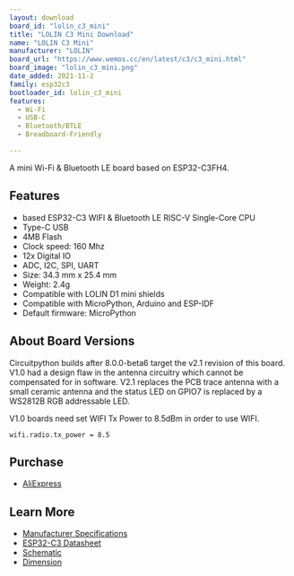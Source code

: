 ```yaml
---
layout: download
board_id: "lolin_c3_mini"
title: "LOLIN C3 Mini Download"
name: "LOLIN C3 Mini"
manufacturer: "LOLIN"
board_url: "https://www.wemos.cc/en/latest/c3/c3_mini.html"
board_image: "lolin_c3_mini.png"
date_added: 2021-11-2
family: esp32c3
bootloader_id: lolin_c3_mini
features:
  - Wi-Fi
  - USB-C
  - Bluetooth/BTLE
  - Breadboard-Friendly

---
```


A mini Wi-Fi & Bluetooth LE board based on ESP32-C3FH4.

## Features

- based ESP32-C3 WIFI & Bluetooth LE RISC-V Single-Core CPU
- Type-C USB
- 4MB Flash
- Clock speed: 160 Mhz
- 12x Digital IO
- ADC, I2C, SPI, UART
- Size: 34.3 mm x 25.4 mm
- Weight: 2.4g
- Compatible with LOLIN D1 mini shields
- Compatible with MicroPython, Arduino and ESP-IDF
- Default firmware: MicroPython


## About Board Versions

Circuitpython builds after 8.0.0-beta6 target the v2.1 revision of this board. V1.0 had a design flaw
in the antenna circuitry which cannot be compensated for in software. V2.1 replaces the PCB trace antenna
with a small ceramic antenna and the status LED on GPIO7 is replaced by a WS2812B RGB addressable LED.

V1.0 boards need set WIFI Tx Power to 8.5dBm in order to use WIFI.

`wifi.radio.tx_power = 8.5`

## Purchase

* [AliExpress](https://www.aliexpress.com/item/1005004740051202.html)

## Learn More

* [Manufacturer Specifications](https://www.wemos.cc/en/latest/c3/c3_mini.html)
* [ESP32-C3 Datasheet](https://www.espressif.com/sites/default/files/documentation/esp32-c3_datasheet_en.pdf)
* [Schematic](https://www.wemos.cc/en/latest/_static/files/sch_c3_mini_v1.0.0.pdf)
* [Dimension](https://www.wemos.cc/en/latest/_static/files/dim_c3_mini_v1.0.0.pdf)
